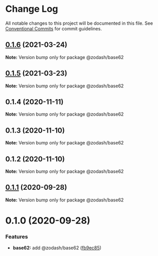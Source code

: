 # Change Log

All notable changes to this project will be documented in this file.
See [Conventional Commits](https://conventionalcommits.org) for commit guidelines.

## [0.1.6](https://github.com/zcorky/zodash/compare/@zodash/base62@0.1.5...@zodash/base62@0.1.6) (2021-03-24)

**Note:** Version bump only for package @zodash/base62





## [0.1.5](https://github.com/zcorky/zodash/compare/@zodash/base62@0.1.4...@zodash/base62@0.1.5) (2021-03-23)

**Note:** Version bump only for package @zodash/base62





## 0.1.4 (2020-11-11)

**Note:** Version bump only for package @zodash/base62





## 0.1.3 (2020-11-10)

**Note:** Version bump only for package @zodash/base62





## 0.1.2 (2020-11-10)

**Note:** Version bump only for package @zodash/base62





## [0.1.1](https://github.com/zcorky/zodash/compare/@zodash/base62@0.1.0...@zodash/base62@0.1.1) (2020-09-28)

**Note:** Version bump only for package @zodash/base62





# 0.1.0 (2020-09-28)


### Features

* **base62:** add @zodash/base62 ([fb9ec85](https://github.com/zcorky/zodash/commit/fb9ec8595ba9d521dd0227be224f066d2d5b42dc))
